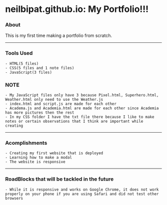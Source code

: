 # neilbipat.github.io: My Portfolio!!!

### About 

This is my first time making a portfolio from scratch. 

---

### Tools Used

    - HTML(5 files)
    - CSS(5 files and 1 note files)
    - JavaScript(3 files)

### NOTE

    - My JavaScript files only have 3 because Pixel.html, Superhero.html, Weather.html only need to use the Weather.js
    - index.html and script.js are made for each other
    - Academa.js and Academia.html are made for each other since Academia has more pictures then the rest
    - In my CSS folder I have the txt file there because I like to make notes or certain observations that I think are important while creating 

----

### Acomplishments 

    - Creating my first website that is deployed
    - Learning how to make a modal 
    - The website is responsive

----

### RoadBlocks that will be tackled in the future

    - While it is responsive and works on Google Chrome, it does not work properly on your phone if you are using Safari and did not test other browsers